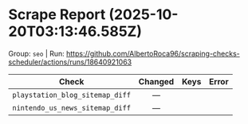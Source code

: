 # Scrape Report (2025-10-20T03:13:46.585Z)

Group: `seo`  |  Run: https://github.com/AlbertoRoca96/scraping-checks-scheduler/actions/runs/18640921063

| Check | Changed | Keys | Error |
|---|:---:|:--|:--|
| `playstation_blog_sitemap_diff` | — |  |  |
| `nintendo_us_news_sitemap_diff` | — |  |  |
